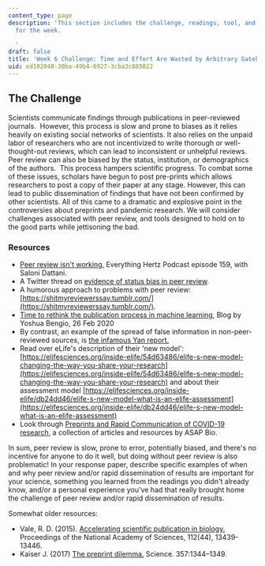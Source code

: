 ```yaml
---
content_type: page
description: 'This section includes the challenge, readings, tool, and response paper
  for the week.

  '
draft: false
title: 'Week 6 Challenge: Time and Effort Are Wasted by Arbitrary Gatekeeping'
uid: ed102048-30ba-49b4-8927-3cba3c885822
---
```

## The Challenge

Scientists communicate findings through publications in peer-reviewed journals.  However, this process is slow and prone to biases as it relies heavily on existing social networks of scientists. It also relies on the unpaid labor of researchers who are not incentivized to write thorough or well-thought-out reviews, which can lead to inconsistent or unhelpful reviews. Peer review can also be biased by the status, institution, or demographics of the authors.  This process hampers scientific progress. To combat some of these issues, scholars have begun to post pre-prints which allows researchers to post a copy of their paper at any stage. However, this can lead to public dissemination of findings that have not been confirmed by other scientists. All of this came to a dramatic and explosive point in the controversies about preprints and pandemic research. We will consider challenges associated with peer review, and tools designed to hold on to the good parts while jettisoning the bad.

### Resources

- [Peer review isn't working](https://everythinghertz.com/159), Everything Hertz Podcast episode 159, with Saloni Dattani.
- A Twitter thread on [evidence of status bias in peer review](https://twitter.com/BrianNosek/status/1568270176847552512).
- A humorous approach to problems with peer review: [https://shitmyreviewerssay.tumblr.com/](https://shitmyreviewerssay.tumblr.com/).
- [Time to rethink the publication process in machine learning](https://yoshuabengio.org/2020/02/26/time-to-rethink-the-publication-process-in-machine-learning/), Blog by Yoshua Bengio, 26 Feb 2020
- By contrast, an example of the spread of false information in non-peer-reviewed sources, is [the infamous Yan report.](https://www.washingtonpost.com/technology/2021/02/12/china-covid-misinformation-li-meng-yan/)
- Read over eLife's description of their 'new model': [https://elifesciences.org/inside-elife/54d63486/elife-s-new-model-changing-the-way-you-share-your-research](https://elifesciences.org/inside-elife/54d63486/elife-s-new-model-changing-the-way-you-share-your-research) and about their assessment model [https://elifesciences.org/inside-elife/db24dd46/elife-s-new-model-what-is-an-elife-assessment](https://elifesciences.org/inside-elife/db24dd46/elife-s-new-model-what-is-an-elife-assessment)
- Look through [Preprints and Rapid Communication of COVID-19 research](https://asapbio.org/preprints-and-covid-19), a collection of articles and resources by ASAP Bio. 

In sum, peer review is slow, prone to error, potentially biased, and there's no incentive for anyone to do it well, but doing without peer review is also problematic! In your response paper, describe specific examples of when and why peer review and/or rapid dissemination of results are important for your science, something you learned from the readings you didn't already know, and/or a personal experience you've had that really brought home the challenge of peer review and/or rapid dissemination of results.

Somewhat older resources:

- Vale, R. D. (2015). [Accelerating scientific publication in biology.](https://www.pnas.org/content/112/44/13439) Proceedings of the National Academy of Sciences, 112(44), 13439-13446.
- Kaiser J. (2017) [The preprint dilemma.](https://www.science.org/doi/full/10.1126/science.357.6358.1344) Science. 357:1344–1349.